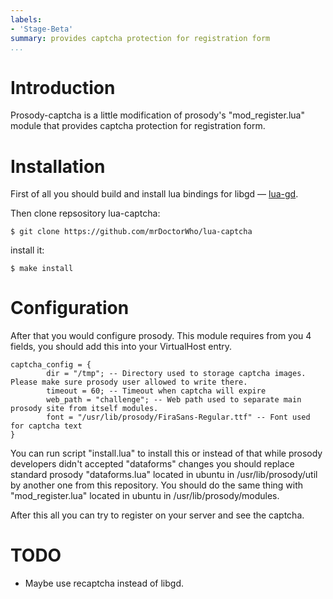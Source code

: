 ```yaml
---
labels:
- 'Stage-Beta'
summary: provides captcha protection for registration form
...
```


Introduction
============

Prosody-captcha is a little modification of prosody's
"mod\_register.lua" module that provides captcha protection for
registration form.

Installation
============

First of all you should build and install lua bindings for libgd —
[lua-gd](https://github.com/ittner/lua-gd/).

Then clone repsository lua-captcha:

    $ git clone https://github.com/mrDoctorWho/lua-captcha

install it:

    $ make install

Configuration
=============

After that you would configure prosody. This module requires from you 4
fields, you should add this into your VirtualHost entry.

    captcha_config = {
            dir = "/tmp"; -- Directory used to storage captcha images. Please make sure prosody user allowed to write there.
            timeout = 60; -- Timeout when captcha will expire
            web_path = "challenge"; -- Web path used to separate main prosody site from itself modules.
            font = "/usr/lib/prosody/FiraSans-Regular.ttf" -- Font used for captcha text
    }

You can run script "install.lua" to install this or instead of that
while prosody developers didn't accepted "dataforms" changes you should
replace standard prosody "dataforms.lua" located in ubuntu in
/usr/lib/prosody/util by another one from this repository. You should do
the same thing with "mod\_register.lua" located in ubuntu in
/usr/lib/prosody/modules.

After this all you can try to register on your server and see the
captcha.

TODO
====

-   Maybe use recaptcha instead of libgd.
